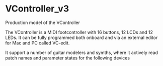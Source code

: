 # VController_v3
Production model of the VController

The VController is a MIDI footcontroller with 16 buttons, 12 LCDs and 12 LEDs.
It can be fully programmed both onboard and via an external editor for Mac and PC called VC-edit.

It support a number of guitar modelers and symths, where it actively read patch names and parameter states for the following devices
